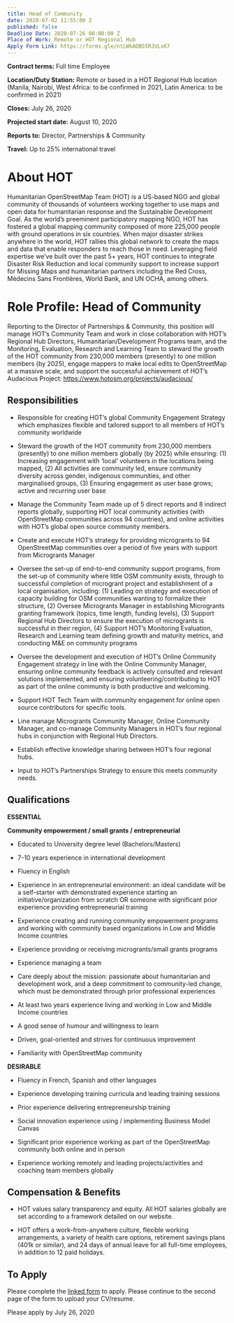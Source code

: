 ```yaml
---
title: Head of Community
date: 2020-07-02 11:55:00 Z
published: false
Deadline Date: 2020-07-26 00:00:00 Z
Place of Work: Remote or HOT Regional Hub
Apply Form Link: https://forms.gle/ntLWkADB55RJULsK7
---
```


**Contract terms:** Full time Employee

**Location/Duty Station:** Remote or based in a HOT Regional Hub location (Manila, Nairobi, West Africa: to be confirmed in 2021, Latin America: to be confirmed in 2021)

**Closes:** July 26, 2020

**Projected start date:** August 10, 2020

**Reports to:** Director, Partnerships & Community

**Travel:** Up to 25% international travel

# About HOT

Humanitarian OpenStreetMap Team (HOT) is a US-based NGO and global community of thousands of volunteers working together to use maps and open data for humanitarian response and the Sustainable Development Goal. As the world’s preeminent participatory mapping NGO, HOT has fostered a global mapping community composed of more 225,000 people with ground operations in six countries. When major disaster strikes anywhere in the world, HOT rallies this global network to create the maps and data that enable responders to reach those in need. Leveraging field expertise we’ve built over the past 5\+ years, HOT continues to integrate Disaster Risk Reduction and local community support to increase support for Missing Maps and humanitarian partners including the Red Cross, Médecins Sans Frontières, World Bank, and UN OCHA, among others.

# Role Profile: Head of Community

Reporting to the Director of Partnerships & Community, this position will manage HOT’s Community Team and work in close collaboration with HOT’s Regional Hub Directors, Humanitarian/Development Programs team, and the Monitoring, Evaluation, Research and Learning Team to steward the growth of the HOT community from 230,000 members (presently) to one million members (by 2025), engage mappers to make local edits to OpenStreetMap at a massive scale, and support the successful achievement of HOT’s Audacious Project: https://www.hotosm.org/projects/audacious/

## Responsibilities

* Responsible for creating HOT’s global Community Engagement Strategy which emphasizes flexible and tailored support to all members of HOT’s community worldwide

* Steward the growth of the HOT community from 230,000 members (presently) to one million members globally (by 2025) while ensuring: (1) Increasing engagement with ‘local’ volunteers in the locations being mapped, (2) All activities are community led, ensure community diversity across gender, indigenous communities, and other marginalised groups, (3) Ensuring engagement as user base grows; active and recurring user base

* Manage the Community Team made up of 5 direct reports and 8 indirect reports globally, supporting HOT local community activities (with OpenStreetMap communities across 94 countries), and online activities with HOT’s global open source community members.

* Create and execute HOT’s strategy for providing microgrants to 94 OpenStreetMap communities over a period of five years with support from Microgrants Manager

* Oversee the set-up of end-to-end community support programs, from the set-up of community where little OSM community exists, through to successful completion of microgrant project and establishment of a local organisation, including: (1) Leading on strategy and execution of capacity building for OSM communities wanting to formalize their structure, (2) Oversee Microgrants Manager in establishing Microgrants granting framework (topics, time length, funding levels), (3) Support Regional Hub Directors to ensure the execution of microgrants is successful in their region, (4) Support HOT’s Monitoring Evaluation, Research and Learning team defining growth and maturity metrics, and conducting M&E on community programs

* Oversee the development and execution of HOT’s Online Community Engagement strategy in line with the Online Community Manager, ensuring online community feedback is actively consulted and relevant solutions implemented, and ensuring volunteering/contributing to HOT as part of the online community is both productive and welcoming.

* Support HOT Tech Team with community engagement for online open source contributors for specific tools.

* Line manage Microgrants Community Manager, Online Community Manager, and co-manage Community Managers in HOT’s four regional hubs in conjunction with Regional Hub Directors.

* Establish effective knowledge sharing between HOT’s four regional hubs.

* Input to HOT’s Partnerships Strategy to ensure this meets community needs.

## Qualifications

**ESSENTIAL**

**Community empowerment / small grants / entrepreneurial**

* Educated to University degree level (Bachelors/Masters)

* 7-10 years experience in international development

* Fluency in English

* Experience in an entrepreneurial environment: an ideal candidate will be a self-starter with demonstrated experience starting an initiative/organization from scratch OR someone with significant prior experience providing entrepreneurial training

* Experience creating and running community empowerment programs and working with community based organizations in Low and Middle Income countries

* Experience providing or receiving microgrants/small grants programs

* Experience managing a team

* Care deeply about the mission: passionate about humanitarian and development work, and a deep commitment to community-led change, which must be demonstrated through prior professional experiences

* At least two years experience living and working in Low and Middle Income countries

* A good sense of humour and willingness to learn

* Driven, goal-oriented and strives for continuous improvement

* Familiarity with OpenStreetMap community

**DESIRABLE**

* Fluency in French, Spanish and other languages

* Experience developing training curricula and leading training sessions

* Prior experience delivering entrepreneurship training

* Social innovation experience using / implementing Business Model Canvas

* Significant prior experience working as part of the OpenStreetMap community both online and in person

* Experience working remotely and leading projects/activities and coaching team members globally

## Compensation & Benefits

* HOT values salary transparency and equity. All HOT salaries globally are set according to a framework detailed on our website.

* HOT offers a work-from-anywhere culture, flexible working arrangements, a variety of health care options, retirement savings plans (401k or similar), and 24 days of annual leave for all full-time employees, in addition to 12 paid holidays.

## To Apply

Please complete the [linked form](https://forms.gle/ntLWkADB55RJULsK7) to apply. Please continue to the second page of the form to upload your CV/resume.

Please apply by July 26, 2020